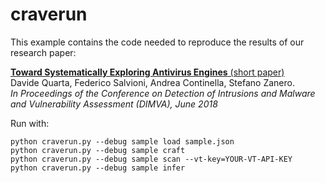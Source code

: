 # craverun
This example contains the code needed to reproduce the results of our research paper:

[**Toward Systematically Exploring Antivirus Engines** (short paper)](https://github.com/necst/crave/blob/master/examples/craverun/crave.pdf)  
Davide Quarta, Federico Salvioni, Andrea Continella, Stefano Zanero.  
*In Proceedings of the Conference on Detection of Intrusions and Malware and Vulnerability Assessment (DIMVA), June 2018*

Run with:

```
python craverun.py --debug sample load sample.json
python craverun.py --debug sample craft
python craverun.py --debug sample scan --vt-key=YOUR-VT-API-KEY
python craverun.py --debug sample infer
```
